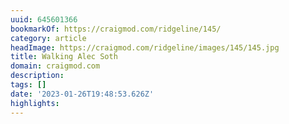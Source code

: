```yaml
---
uuid: 645601366
bookmarkOf: https://craigmod.com/ridgeline/145/
category: article
headImage: https://craigmod.com/ridgeline/images/145/145.jpg
title: Walking Alec Soth
domain: craigmod.com
description:
tags: []
date: '2023-01-26T19:48:53.626Z'
highlights:
---
```



